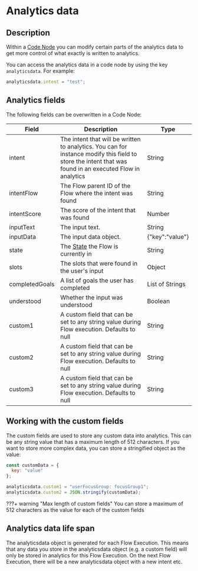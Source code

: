 # Analytics data
## Description
<div class="divider"></div>

Within a [Code Node]({{config.site_url}}ai/flow-nodes/code/code/) you can modify certain parts of the analytics data to get more control of what exactly is written to analytics.

You can access the analytics data in a code node by using the key ```analyticsdata```. For example:

```javascript
analyticsdata.intent = "test";
``` 

## Analytics fields
<div class="divider"></div>
The following fields can be overwritten in a Code Node:

| Field | Description | Type |
| ----------- | ----------- | ----------- |
| intent | The intent that will be written to analytics. You can for instance modify this field to store the intent that was found in an executed Flow in analytics | String |
| intentFlow | The Flow parent ID of the Flow where the intent was found | String |
| intentScore | The score of the intent that was found | Number |
| inputText | The input text. | String |
| inputData | The input data object. | {"key":"value"} |
| state | The [State]({{config.site_url}}ai/tools/interaction-panel/state/) the Flow is currently in | String |
| slots | The slots that were found in the user's input | Object |
| completedGoals | A list of goals the user has completed | List of Strings |
| understood | Whether the input was understood | Boolean |
| custom1 | A custom field that can be set to any string value during Flow execution. Defaults to null | String |
| custom2 | A custom field that can be set to any string value during Flow execution. Defaults to null | String |
| custom3 | A custom field that can be set to any string value during Flow execution. Defaults to null | String |

## Working with the custom fields
<div class="divider"></div>
The custom fields are used to store any custom data into analytics. This can be any string value that has a maximum length of 512 characters. If you want to store more complex data, you can store a stringified object as the value:

```javascript
const customData = {
  key: "value"
};

analyticsdata.custom1 = "userFocusGroup: focusGroup1";
analyticsdata.custom2 = JSON.stringify(customData);
``` 

???+ warning "Max length of custom fields"
    You can store a maximum of 512 characters as the value for each of the custom fields

## Analytics data life span
<div class="divider"></div>
The analyticsdata object is generated for each Flow Execution. This means that any data you store in the analyticsdata object (e.g. a custom field) will only be stored in analytics for this Flow Execution. On the next Flow Execution, there will be a new analyticsdata object with a new intent etc.